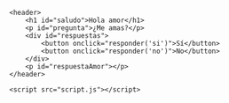 
<html lang="es">
<head>
    <meta charset="UTF-8">
    <meta name="viewport" content="width=device-width, initial-scale=1.0">
    <title>Mi Página de GitHub</title>
    <link rel="stylesheet" href="style.css">
</head>
<body>

    <header>
        <h1 id="saludo">Hola amor</h1>
        <p id="pregunta">¿Me amas?</p>
        <div id="respuestas">
            <button onclick="responder('si')">Sí</button>
            <button onclick="responder('no')">No</button>
        </div>
        <p id="respuestaAmor"></p>
    </header>

    <script src="script.js"></script>
</body>
</html>

